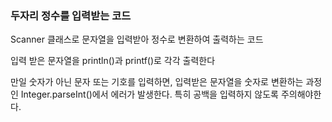 ### 두자리 정수를 입력받는 코드

Scanner 클래스로 문자열을 입력받아 정수로 변환하여 출력하는 코드

입력 받은 문자열을 println()과 printf()로 각각 출력한다

만일 숫자가 아닌 문자 또는 기호를 입력하면, 입력받은 문자열을 숫자로 변환하는 과정인 Integer.parseInt()에서 에러가 발생한다. 특히 공백을 입력하지 않도록 주의해야한다.